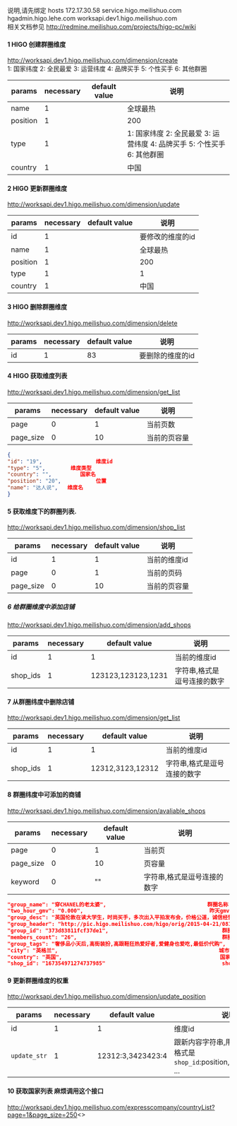 说明,请先绑定
hosts 172.17.30.58 service.higo.meilishuo.com  hgadmin.higo.lehe.com worksapi.dev1.higo.meilishuo.com  
相关文档参见 <http://redmine.meilishuo.com/projects/higo-pc/wiki>  

#### 1 HIGO 创建群圈维度  
<http://worksapi.dev1.higo.meilishuo.com/dimension/create>  
1: 国家纬度 2: 全民最爱 3: 运营纬度 4: 品牌买手 5: 个性买手 6: 其他群圈

| params | necessary  | default value | 说明  |
|---|---|---|----|
| name  |  1 |  | 全球最热  |
| position  | 1 |  | 200  |
| type | 1   |  | 1: 国家纬度 2: 全民最爱 3: 运营纬度 4: 品牌买手 5: 个性买手 6: 其他群圈 |
| country | 1   |    | 中国   |

#### 2 HIGO 更新群圈维度  
<http://worksapi.dev1.higo.meilishuo.com/dimension/update>

| params | necessary  | default value | 说明  |
|---|---|---|----|
| id | 1 |  | 要修改的维度的id |
| name  |  1 |  | 全球最热  |
| position  | 1 |  | 200  |
| type | 1   |    | 1  |
| country | 1   |    | 中国   |


#### 3 HIGO 删除群圈维度  
<http://worksapi.dev1.higo.meilishuo.com/dimension/delete>

| params | necessary  | default value | 说明  |
|---|---|---|----|
| id   |  1 | 83 | 要删除的维度的id |

#### 4 HIGO 获取维度列表  
<http://worksapi.dev1.higo.meilishuo.com/dimension/get_list>  

| params | necessary  | default value | 说明  |
|---|---|---|----|
| page |  0 | 1 | 当前页数  |
| page_size | 0 | 10 | 当前的页容量  |
```json
{
"id": "19",                 维度id
"type": "5",        维度类型
"country": "",         国家名
"position": "20",           位置
"name": "达人说",   维度名
}
```

#### 5 获取维度下的群圈列表.
<http://worksapi.dev1.higo.meilishuo.com/dimension/shop_list>  

| params | necessary  | default value | 说明  |
|---|---|---|----|
| id  |  1 | 1 | 当前的维度id  |
|page | 0 | 1 | 当前的页码  |
|page_size | 0 | 10 | 当前的页容量  |



##### 6 给群圈维度中添加店铺
<http://worksapi.dev1.higo.meilishuo.com/dimension/add_shops>  

| params | necessary  | default value | 说明  |
|---|---|---|----|
| id  |  1 | 1 | 当前的维度id  |
|shop_ids | 1 | 123123,123123,1231 | 字符串,格式是逗号连接的数字  |


#### 7 从群圈纬度中删除店铺
<http://worksapi.dev1.higo.meilishuo.com/dimension/get_list>  

| params | necessary  | default value | 说明  |
|---|---|---|----|
| id  |  1 | 1 | 当前的维度id  |
| shop_ids  | 1 | 12312,3123,12312 | 字符串,格式是逗号连接的数字  |

#### 8 群圈纬度中可添加的商铺
<http://worksapi.dev1.higo.meilishuo.com/dimension/avaliable_shops>  

| params | necessary  | default value | 说明  |
|---|---|---|----|
| page  |  0 | 1 | 当前页  |
| page_size| 0 | 10 | 页容量  |
| keyword | 0 | "" | 字符串,格式是逗号连接的数字  |

```json
"group_name": "穿CHANEL的老太婆",                                群圈名称
"two_hour_gmv": "0.000",                                        昨天gmv
"group_desc": "英国伦敦在读大学生，时尚买手，多次出入平拍发布会，价格公道，诚信经营",   群圈描述
"group_header": "http://pic.higo.meilishuo.com/higo/orig/2015-04-21/081952221fadf5c52978c36cbb409e4e.jpg",   群圈头像
"group_id": "373d83811fcf37de1",                                    群圈id 
"members_count": "26",                                              群圈人数
"group_tags": "奢侈品小天后,高街装扮,高跟鞋狂热爱好者,爱健身也爱吃,最低价代购",   群圈标签
"city": "英格兰",                                                   城市名
"country": "英国",                                                  国家名
"shop_id": "167354971274737985"                                     shop_id
```


#### 9 更新群圈维度的权重
<http://worksapi.dev1.higo.meilishuo.com/dimension/update_position>  

| params | necessary  | default value | 说明  |
|---|---|---|----|
| id |  1 | 1 | 维度id  |
|`update_str` | 1 | 12312:3,3423423:4 | 跟新内容字符串,用逗号拼接,单元格式是 `shop_id`:position,`shop_id`:position ...|



#### 10 获取国家列表 麻烦调用这个接口

http://worksapi.dev1.higo.meilishuo.com/expresscompany/countryList?page=1&page_size=250<>
